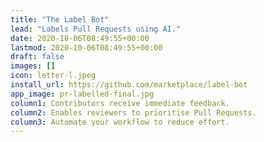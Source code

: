 ```yaml
---
title: "The Label Bot"
lead: "Labels Pull Requests using AI."
date: 2020-10-06T08:49:55+00:00
lastmod: 2020-10-06T08:49:55+00:00
draft: false
images: []
icon: letter-l.jpeg
install_url: https://github.com/marketplace/label-bot
app_image: pr-labelled-final.jpg
column1: Contributors receive immediate feedback.
column2: Enables reviewers to prioritise Pull Requests.
column3: Automate your workflow to reduce effort.
---
```

